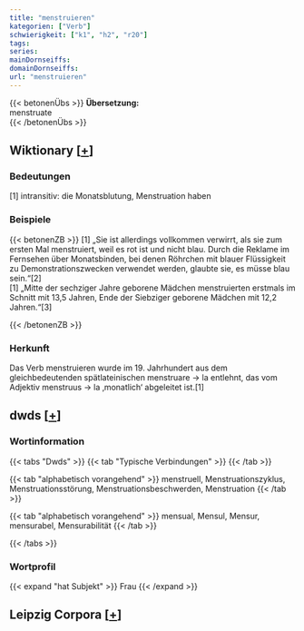 ```yaml
---
title: "menstruieren"
kategorien: ["Verb"]
schwierigkeit: ["k1", "h2", "r20"]
tags:
series:
mainDornseiffs:
domainDornseiffs:
url: "menstruieren"
---
```


{{< betonenÜbs >}}
**Übersetzung:**  
menstruate  
{{< /betonenÜbs >}}

## Wiktionary [[+](https://de.wiktionary.org/wiki/menstruieren)]

### Bedeutungen
[1] intransitiv: die Monatsblutung, Menstruation haben  

### Beispiele
{{< betonenZB >}}
[1] „Sie ist allerdings vollkommen verwirrt, als sie zum ersten Mal menstruiert, weil es rot ist und nicht blau. Durch die Reklame im Fernsehen über Monatsbinden, bei denen Röhrchen mit blauer Flüssigkeit zu Demonstrationszwecken verwendet werden, glaubte sie, es müsse blau sein.“[2]  
[1] „Mitte der sechziger Jahre geborene Mädchen menstruierten erstmals im Schnitt mit 13,5 Jahren, Ende der Siebziger geborene Mädchen mit 12,2 Jahren.“[3]  

{{< /betonenZB >}}
### Herkunft
Das Verb menstruieren wurde im 19. Jahrhundert aus dem gleichbedeutenden spätlateinischen menstruare → la entlehnt, das vom Adjektiv menstruus → la ‚monatlich‘ abgeleitet ist.[1]  



## dwds [[+](https://www.dwds.de/wb/menstruieren)]

### Wortinformation
{{< tabs "Dwds" >}}
{{< tab "Typische Verbindungen" >}}
{{< /tab >}}

{{< tab "alphabetisch vorangehend" >}}
menstruell, Menstruationszyklus, Menstruationsstörung, Menstruationsbeschwerden, Menstruation
{{< /tab >}}

{{< tab "alphabetisch vorangehend" >}}
mensual, Mensul, Mensur, mensurabel, Mensurabilität
{{< /tab >}}

{{< /tabs >}}

### Wortprofil
{{< expand "hat Subjekt" >}} Frau {{< /expand >}}

## Leipzig Corpora [[+](https://corpora.uni-leipzig.de/en/res?word=menstruieren&corpusId=deu_newscrawl-public_2018)]

